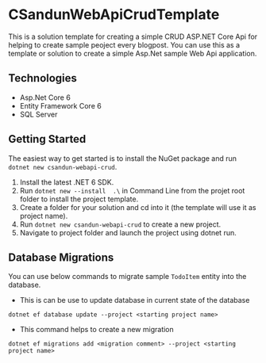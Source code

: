 # CSandunWebApiCrudTemplate
This is a solution template for creating a simple CRUD ASP.NET Core Api for helping to create sample peoject every blogpost.
You can use this as a template or solution to create a simple Asp.Net sample Web Api application.


## Technologies
* Asp.Net Core 6
* Entity Framework Core 6
* SQL Server

## Getting Started
The easiest way to get started is to install the NuGet package and run ```dotnet new csandun-webapi-crud```.
1. Install the latest .NET 6 SDK.
2. Run ```dotnet new --install  .\``` in Command Line from the projet root folder to install the project template.
3. Create a folder for your solution and cd into it (the template will use it as project name).
4. Run ```dotnet new csandun-webapi-crud``` to create a new project.
5. Navigate to project folder and launch the project using dotnet run.


## Database Migrations
You can use below commands to migrate sample ```TodoItem``` entity into the database.

* This is can be use to update database in current state of the database

```dotnet ef database update --project <starting project name>```

* This command helps to create a new migration

```dotnet ef migrations add <migration comment> --project <starting project name> ```
